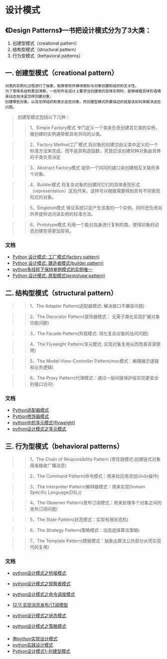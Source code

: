 
# 设计模式

## 《Design Patterns》一书把设计模式分为了3大类：
1. 创建型模式（creational pattern）
2. 结构型模式（structural pattern）
3. 行为型模式（behavioral patterns）


## 一. 创建型模式（creational pattern）
```
对类的实例化过程进行了抽象，能够使软件模块做到与对象创建和组织的无关性。
为了使体系结构更加清晰，一些软件在设计上要求当创建类的具体实例时，能够根据具体的语境来动态地决定怎样创建对象，
创建哪些对象，以及怎样组织和表示这些对象，而创建型模式所要描述的就是该如何来解决这些问题。
```
> 创建型模式包括以下几种：
>> 1、Simple Factory模式
>> 专门定义一个类来负责创建其它类的实例，被创建的实例通常都具有共同的父类。

>> 2、Factory Method工厂模式
>> 将对象的创建交由父类中定义的一个标准方法来完成，而不是其构造函数，究竟应该创建何种对象由具体的子类负责决定

>> 3、Abstract Factory模式
>> 提供一个共同的接口来创建相互关联的多个对象。

>> 4、Builder模式
>> 将复杂对象的创建同它们的具体表现形式（representation）区别开来，这样可以根据需要得到具有不同表现形式的对象。

>> 5、Singleton模式
>> 保证系统只会产生该类的一个实例，同时还负责向外界提供访问该实例的标准方法。

>> 6、Prototype模式
>> 利用一个能对自身进行复制的类，使得对象的动态创建变得更加容易。


### 文档
- [Python 设计模式: 工厂模式(factory pattern)](https://mozillazg.github.io/2016/08/python-factory-pattern.html)
- [Python 设计模式: 建造者模式(builder pattern)](https://mozillazg.github.io/2016/08/python-builder-pattern.html)
- [python多线程下保持单例模式的实例唯一](http://xiaorui.cc/2016/04/10/python%E5%A4%9A%E7%BA%BF%E7%A8%8B%E4%B8%8B%E4%BF%9D%E6%8C%81%E5%8D%95%E4%BE%8B%E6%A8%A1%E5%BC%8F%E7%9A%84%E5%AE%9E%E4%BE%8B%E5%94%AF%E4%B8%80/)
- [Python 设计模式: 原型模式(prototype pattern)](https://mozillazg.github.io/2016/09/python-prototype-pattern.html)


## 二. 结构型模式（structural pattern）

>> 1、The Adapter Pattern(适配器模式: 解决接口不兼容问题)

>> 2、The Decorator Pattern(装饰器模式： 无需子类化实现扩展对象功能问题)

>> 3、The Facade Pattern(外观模式: 简化复杂对象的访问问题)

>> 4、The Flyweight Pattern(享元模式: 实现对象复用从而改善资源使用)

>> 5、The Model-View-Controller Pattern(mvc模式：解耦展示逻辑和业务逻辑)

>> 6、The Proxy Pattern(代理模式：通过一层间接保护层实现更安全的接口访问）

### 文档
- [Python适配器模式](http://blog.csdn.net/duxu24/article/details/72847523)
- [Python修饰器模式](http://blog.csdn.net/duxu24/article/details/72859918)
- [python中的享元模式(flyweight)](https://fanchao01.github.io/blog/2015/04/13/python-flyweight/)
- [python设计模式之享元模式](http://dongweiming.github.io/python-flyweight.html)


## 三. 行为型模式（behavioral patterns）

>> 1、The Chain of Responsibility Pattern (责任链模式:创建链式对象用来接收广播消息)

>> 2、The Command Pattern(命令模式：用来给应用添加Undo操作)

>> 3、The Interpreter Pattern(解释器模式：用来实现Domain Specific Language(DSL))

>> 4、The Observer Pattern(发布订阅模式：用来处理多个对象之间的发布订阅问题)

>> 5、The State Pattern(状态模式：实现有限状态机)

>> 6、The Strategy Pattern(策略模式：动态选择算法策略)

>> 7、The Template Pattern(模板模式：抽象出算法公共部分从而实现代码复用)

### 文档
- [python设计模式之桥接模式](http://dongweiming.github.io/python-bridge.html)
- [python设计模式之观察者模式](http://dongweiming.github.io/python-observer.html)

- [python设计模式之命令调度模式](http://dongweiming.github.io/python-command.html)
- [12.11 实现消息发布/订阅模型](http://python3-cookbook.readthedocs.io/zh_CN/latest/c12/p11_implement_publish_subscribe_messaging.html)
- [python设计模式之状态模式](http://dongweiming.github.io/python-state.html)
- [python设计模式之策略模式](http://dongweiming.github.io/python-strategy.html)


####  
- [用python实现设计模式](http://python-web-guide.readthedocs.io/zh/latest/design/design.html)
- [python实践设计模式](http://www.uml.org.cn/sjms/201305283.asp)
- [Python设计模式1-创建型模式](http://www.jianshu.com/p/2450b785c329)